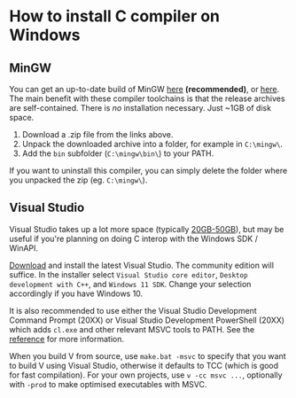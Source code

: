 # How to install C compiler on Windows

## MinGW

You can get an up-to-date build of MinGW [here](https://winlibs.com/) **(recommended)**,
or [here](https://github.com/mstorsjo/llvm-mingw/releases).
The main benefit with these compiler toolchains is that the release archives are self-contained.
There is _no_ installation necessary.
Just ~1GB of disk space.

1. Download a .zip file from the links above.
2. Unpack the downloaded archive into a folder, for example in `C:\mingw\`.
3. Add the `bin` subfolder (`C:\mingw\bin\`) to your PATH.

If you want to uninstall this compiler, you can simply delete the folder where you unpacked the
zip (eg. `C:\mingw\`).

## Visual Studio

Visual Studio takes up a lot more space (typically
[20GB-50GB](https://learn.microsoft.com/en-us/visualstudio/releases/2022/system-requirements#hardware)),
but may be useful if you're planning on doing C interop with the Windows SDK / WinAPI.

[Download](https://visualstudio.microsoft.com/vs/) and install the latest Visual Studio.
The community edition will suffice.
In the installer select `Visual Studio core editor`, `Desktop development with C++`,
and `Windows 11 SDK`.
Change your selection accordingly if you have Windows 10.

It is also recommended to use either the Visual Studio Development Command Prompt (20XX) or Visual
Studio Development PowerShell (20XX) which adds `cl.exe` and other relevant MSVC tools to PATH.
See the
[reference](https://learn.microsoft.com/en-us/visualstudio/ide/reference/command-prompt-powershell)
for more information.

When you build V from source, use `make.bat -msvc` to specify that you want to build V using Visual
Studio, otherwise it defaults to TCC (which is good for fast compilation).
For your own projects, use `v -cc msvc ...`, optionally with `-prod` to make optimised executables
with MSVC.
